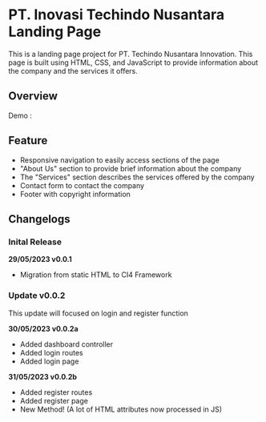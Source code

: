 # PT. Inovasi Techindo Nusantara Landing Page

This is a landing page project for PT. Techindo Nusantara Innovation. This page is built using HTML, CSS, and JavaScript to provide information about the company and the services it offers.

## Overview

Demo :

## Feature

- Responsive navigation to easily access sections of the page
- "About Us" section to provide brief information about the company
- The "Services" section describes the services offered by the company
- Contact form to contact the company
- Footer with copyright information

## Changelogs

### Inital Release

**29/05/2023 v0.0.1**

- Migration from static HTML to CI4 Framework

### Update v0.0.2

This update will focused on login and register function

**30/05/2023 v0.0.2a**

- Added dashboard controller
- Added login routes
- Added login page

**31/05/2023 v0.0.2b**

- Added register routes
- Added register page
- New Method! (A lot of HTML attributes now processed in JS)
